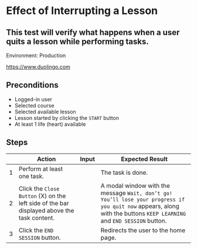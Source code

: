# Effect of Interrupting a Lesson

## This test will verify what happens when a user quits a lesson while performing tasks.

Environment: Production

https://www.duolingo.com

## Preconditions

* Logged-in user
* Selected course
* Selected available lesson
* Lesson started by clicking the `START` button
* At least 1 life (heart) available

## Steps

|  | Action                                                                                   | Input | Expected Result                                                                                                                                                       |
|--|------------------------------------------------------------------------------------------|-------|-----------------------------------------------------------------------------------------------------------------------------------------------------------------------|
| 1 | Perform at least one task.                                                               |       | The task is done.                                                                                                                                                     |                                                                                                                                                                       |The `CONTINUE` button appears.| 
| 2 | Click the `Close Button` (X) on the left side of the bar displayed above the task content. |       | A modal window with the message `Wait, don’t go! You’ll lose your progress if you quit now` appears, along with the buttons `KEEP LEARNING` and `END SESSION` button. |
| 3 | Click the `END SESSION` button.                                                          |       | Redirects the user to the home page.                                                                                                                                  |
